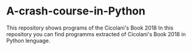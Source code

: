 # A-crash-course-in-Python
This repository shows programs of the Cicolani's Book 2018
In this repository you can find programms extracted of Cicolani's Book 2018 in Python lenguage.
